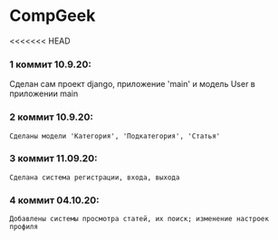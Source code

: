 # CompGeek

<<<<<<< HEAD

### 1 коммит 10.9.20:
Сделан сам проект django, приложение 'main' и модель User в приложении main

### 2 коммит 10.9.20:
    Сделаны модели 'Категория', 'Подкатегория', 'Статья'

### 3 коммит 11.09.20:
    Сделана система регистрации, входа, выхода

### 4 коммит 04.10.20:
    Добавлены системы просмотра статей, их поиск; изменение настроек профиля
